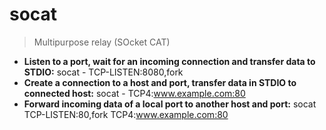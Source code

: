 # socat
> Multipurpose relay (SOcket CAT)
- **Listen to a port, wait for an incoming connection and transfer data to STDIO:**
socat - TCP-LISTEN:8080,fork
- **Create a connection to a host and port, transfer data in STDIO to connected host:**
socat - TCP4:www.example.com:80
- **Forward incoming data of a local port to another host and port:**
socat TCP-LISTEN:80,fork TCP4:www.example.com:80
